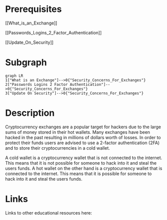 # Prerequisites
[[What_is_an_Exchange]]


[[Passwords_Logins_2_Factor_Authentication]]


[[Update_On_Security]]

# Subgraph

```mermaid
graph LR
1["What is an Exchange"]-->0{"Security_Concerns_For_Exchanges"}
2["Passwords Logins 2 Factor Authentication"]-->0{"Security_Concerns_For_Exchanges"}
3["Update On Security"]-->0{"Security_Concerns_For_Exchanges"}
```



# Description
  
Cryptocurrency exchanges are a popular target for hackers due to the large sums of money stored in their hot wallets. Many exchanges have been hacked in the past resulting in millions of dollars worth of losses. In order to protect their funds users are advised to use a 2-factor authentication (2FA) and to store their cryptocurrencies in a cold wallet.

A cold wallet is a cryptocurrency wallet that is not connected to the internet. This means that it is not possible for someone to hack into it and steal the users funds. A hot wallet on the other hand is a cryptocurrency wallet that is connected to the internet. This means that it is possible for someone to hack into it and steal the users funds.

# Links
Links to other educational resources here: